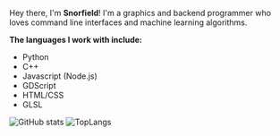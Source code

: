 Hey there, I'm **Snorfield**! I'm a graphics and backend programmer who loves command line interfaces and machine learning algorithms.

**The languages I work with include:**
- Python
- C++
- Javascript (Node.js)
- GDScript
- HTML/CSS
- GLSL

![GitHub stats](https://github-readme-stats.vercel.app/api?username=Snorfield&show_icons=true&theme=dark)
![TopLangs](https://github-readme-stats.vercel.app/api/top-langs/?username=Snorfield&layout=compact&theme=radical)


